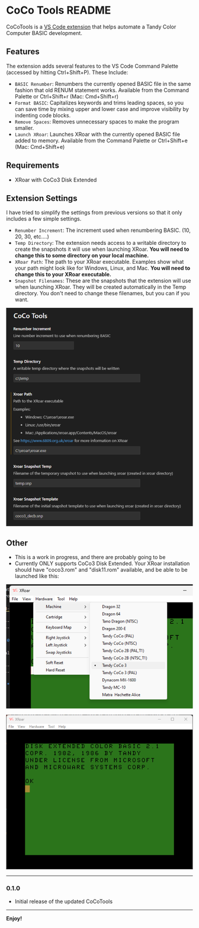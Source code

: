 # CoCo Tools README

CoCoTools is a [VS Code extension](https://marketplace.visualstudio.com/items?itemName=jasonpittman.cocotools) that helps automate a Tandy Color Computer BASIC development.

## Features

The extension adds several features to the VS Code Command Palette (accessed by hitting Ctrl+Shift+P). These Include:

* `BASIC Renumber`: Renumbers the currently opened BASIC file in the same fashion that old RENUM statement works. Available from the Command Palette or Ctrl+Shift+r (Mac: Cmd+Shift+r)
* `Format BASIC`: Capitalizes keywords and trims leading spaces, so you can save time by mixing upper and lower case and improve visibility by indenting code blocks.
* `Remove Spaces`: Removes unnecessary spaces to make the program smaller.
* `Launch XRoar`: Launches XRoar with the currently opened BASIC file added to memory.  Available from the Command Palette or Ctrl+Shift+e (Mac: Cmd+Shift+e)

## Requirements

* XRoar with CoCo3 Disk Extended

## Extension Settings

I have tried to simplify the settings from previous versions so that it only includes a few simple settings.

* `Renumber Increment`: The increment used when renumbering BASIC. (10, 20, 30, etc....)
* `Temp Directory`: The extension needs access to a writable directory to create the snapshots it will use when launching XRoar. **You will need to change this to some directory on your local machine.**
* `XRoar Path`: The path to your XRoar executable. Examples show what your path might look like for Windows, Linux, and Mac. **You will need to change this to your XRoar executable.**
* `Snapshot Filenames`: These are the snapshots that the extension will use when launching XRoar. They will be created automatically in the Temp directory. You don't need to change these filenames, but you can if you want.

![](2024-01-07-17-07-28.png)

## Other

* This is a work in progress, and there are probably going to be 
* Currently ONLY supports CoCo3 Disk Extended. Your XRoar installation should have "coco3.rom" and "disk11.rom" available, and be able to be launched like this:

![](2024-01-07-09-41-02.png)

![](2024-01-07-09-40-13.png)

-----------------------------------------------------------------------------------------------------------

### 0.1.0

* Initial release of the updated CoCoTools

-----------------------------------------------------------------------------------------------------------

**Enjoy!**
